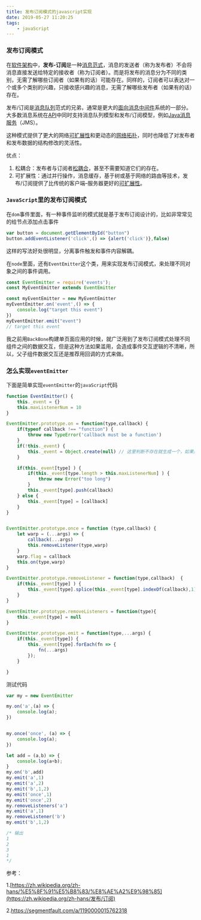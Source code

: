 ```yaml
---
title: 发布订阅模式的javascript实现
date: 2019-05-27 11:20:25
tags:
    - javaScript
---
```


### 发布订阅模式

在[软件架构](https://zh.wikipedia.org/wiki/软件架构)中，**发布-订阅**是一种[消息](https://zh.wikipedia.org/wiki/消息)[范式](https://zh.wikipedia.org/wiki/范式)，消息的发送者（称为发布者）不会将消息直接发送给特定的接收者（称为订阅者）。而是将发布的消息分为不同的类别，无需了解哪些订阅者（如果有的话）可能存在。同样的，订阅者可以表达对一个或多个类别的兴趣，只接收感兴趣的消息，无需了解哪些发布者（如果有的话）存在。

发布/订阅是[消息队列](https://zh.wikipedia.org/wiki/消息队列)范式的兄弟，通常是更大的[面向消息中间件](https://zh.wikipedia.org/w/index.php?title=面向消息中间件&action=edit&redlink=1)系统的一部分。大多数消息系统在[API](https://zh.wikipedia.org/wiki/应用程序接口)中同时支持消息队列模型和发布/订阅模型，例如[Java消息服务](https://zh.wikipedia.org/wiki/Java消息服务)（JMS）。

这种模式提供了更大的网络[可扩展性](https://zh.wikipedia.org/wiki/可扩展性)和更动态的[网络拓扑](https://zh.wikipedia.org/wiki/网络拓扑)，同时也降低了对发布者和发布数据的结构修改的灵活性。



优点：

1. 松耦合：发布者与订阅者[松耦合](https://zh.wikipedia.org/wiki/松耦合)，甚至不需要知道它们的存在。
2. 可扩展性：通过并行操作，消息缓存，基于树或基于网络的路由等技术，发布/订阅提供了比传统的客户端–服务器更好的[可扩展性](https://zh.wikipedia.org/wiki/可扩放性)。



### `JavaScript`里的发布订阅模式

在`dom`事件里面，有一种事件监听的模式就是基于发布订阅设计的，比如非常常见的给节点添加点击事件

```javascript
var button = document.getElementById("button")
button.addEventListener('click',() => {alert('click')},false)
```

这样的写法好处很明显，分离事件触发和事件内容解耦。



在`node`里面，还有`EventEmitter`这个类，用来实现发布订阅模式，来处理不同对象之间的事件调用。

```javascript
const EventEmitter = require('events');	
const MyEventEmitter extends EventEmitter

const myEventEmitter = new MyEventEmitter
myEventEmitter.on('event',() => {
    console.log("target this event")
})
myEventEmitter.emit("event")
// target this event
```

我之前用`BackBone`构建单页面应用的时候，就广泛用到了发布订阅模式处理不同组件之间的数据交互，但是这种方法如果滥用，会造成事件交互逻辑的不清晰，所以，父子组件数据交互还是推荐用回调的方式来做。

### 怎么实现`eventEmitter`

下面是简单实现`eventEmitter`的`javaScript`代码

```javascript
function EventEmitter() {
    this._event = {}
    this.maxListenerNum = 10
}

EventEmitter.prototype.on = function(type,callback) {
    if(typeof callback !== "function") {
        throw new TypeError('callback must be a function')
    }
    if(!this._event) {
        this._event = Object.create(null) // 这里判断不存在就生成一个，如果是继承的，不会继承这个 _event
    }

    if(this._event[type] ) {
        if(this._event[type.length > this.maxListenerNum] ) {
            throw new Error("too long")
        }
        this._event[type].push(callback)
    } else {
        this._event[type] = [callback]
    }
}


EventEmitter.prototype.once = function (type,callback) {
    let warp = (...args) => {
        callback(...args)
        this.removeListener(type,warp)
    }
    warp.flag = callback
    this.on(type,warp)
}

EventEmitter.prototype.removeListener = function(type,callback)  {
    if(this._event[type] ) {
        this._event[type].splice(this._event[type].indexOf(callback),1)
    }
}

EventEmitter.prototype.removeListeners = function(type){
    this._event[type] = null
}

EventEmitter.prototype.emit = function(type,...args) {
    if(this._event[type]) {
        this._event[type].forEach(fn => {
            fn(...args)
        });
    }

}
```

测试代码

```javascript
var my = new EventEmitter

my.on('a',(a) => {
    console.log(a);
})


my.once('once', (a) => {
    console.log(a);
})

let add = (a,b) => {
    console.log(a+b); 
}
my.on('b',add)
my.emit('a',1)
my.emit('a',2)
my.emit('b',1,2)
my.emit('once',1)
my.emit('once',2)
my.removeListeners('a')
my.emit('a',1)
my.removeListener('b')
my.emit('b',1,2)

/* 输出
1
2
3
1
*/
```



参考：

1.[https://zh.wikipedia.org/zh-hans/%E5%8F%91%E5%B8%83/%E8%AE%A2%E9%98%85](https://zh.wikipedia.org/zh-hans/发布/订阅)

2.<https://segmentfault.com/a/1190000015762318>

